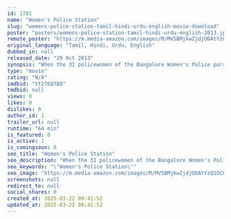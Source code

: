 ```yaml
---
id: 1701
name: "Women's Police Station"
slug: "womens-police-station-tamil-hindi-urdu-english-movie-download"
poster: "posters/womens-police-station-tamil-hindi-urdu-english-2013.jpg"
remote_poster: "https://m.media-amazon.com/images/M/MV5BMjkwZjdjODAtYzQ1OC00OTQ4LTk4NDEtNjIxYWE3MWE1ZmUxXkEyXkFqcGdeQXVyODM0NDA5NTc@._V1_SX300.jpg"
original_language: "Tamil, Hindi, Urdu, English"
dubbed_in: null
released_date: "29 Oct 2013"
synopsis: "When the 31 policewomen of the Bangalore Women's Police pursue their work, they don't only accommodate domestic quarrels and dowry conflicts but also defend their authority against accused ..."
type: "movie"
rating: "N/A"
imdbid: "tt2768788"
tmdbid: null
views: 0
likes: 0
dislikes: 0
author_id: 1
trailer_url: null
runtime: "64 min"
is_featured: 0
is_active: 1
is_comingsoon: 0
seo_title: "Women's Police Station"
seo_description: "When the 31 policewomen of the Bangalore Women's Police pursue their work, they don't only accommodate domestic quarrels and dowry conflicts but also defend their authority against accused ..."
seo_keywords: "\"Women's Police Station\""
seo_image: "https://m.media-amazon.com/images/M/MV5BMjkwZjdjODAtYzQ1OC00OTQ4LTk4NDEtNjIxYWE3MWE1ZmUxXkEyXkFqcGdeQXVyODM0NDA5NTc@._V1_SX300.jpg"
screenshots: null
redirect_to: null
social_shares: 0
created_at: 2025-03-22 09:41:52
updated_at: 2025-03-22 09:41:52
---
```


